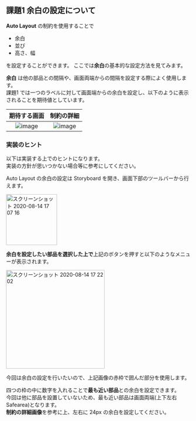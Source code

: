 ##  課題1 余白の設定について

**Auto Layout** の制約を使用することで

- 余白
- 並び
- 高さ、幅

を設定することができます。
ここでは**余白**の基本的な設定方法を見てみます。

**余白** は他の部品との間隔や、画面両端からの間隔を設定する際によく使用します。  
課題1 では一つのラベルに対して画面端からの余白を設定し、以下のように表示されることを期待値としています。

| 期待する画面 | 制約の詳細 |
| :--------------: | :-: |
| ![image](https://user-images.githubusercontent.com/31949692/90228622-81d29400-de51-11ea-8f6d-7dfb26e1f905.png) | ![image](https://user-images.githubusercontent.com/31949692/90231442-22c34e00-de56-11ea-8648-b846e8e6cfb9.png) |

### 実装のヒント

以下は実装する上でのヒントになります。  
実装の方針が思いつかない場合等に参考にしてください。

Auto Layout の余白の設定は Storyboard を開き、画面下部のツールバーから行えます。

<img width="139" alt="スクリーンショット 2020-08-14 17 07 16" src="https://user-images.githubusercontent.com/31949692/90228363-0ffa4a80-de51-11ea-95b6-32e410fb4413.png">

**余白を設定したい部品を選択した上で**上記のボタンを押すと以下のようなメニューが表示されます。

<img width="269" alt="スクリーンショット 2020-08-14 17 22 02" src="https://user-images.githubusercontent.com/31949692/90229390-ca3e8180-de52-11ea-9d01-e0cc7b1082ac.png">

今回は余白の設定を行いたいので、上記画像の赤枠で囲んだ部分を使用します。

四つの枠の中に数字を入れることで**最も近い部品**との余白を設定できます。  
今回は他に部品を設置していないため、最も近い部品は画面両端(上下左右Safearea)となります。  
**制約の詳細画像**を参考に上、左右に 24px の余白を設定してください。